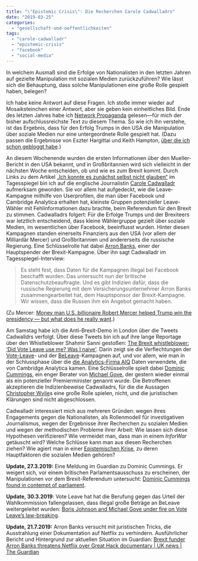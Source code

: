 ```yaml
---
title: "\"Epistemic Crisis\": Die Recherchen Carole Cadwalladrs"
date: "2019-03-25"
categories: 
  - "gesellschaft-und-oeffentlichkeiten"
tags: 
  - "carole-cadwalladr"
  - "epistemic-crisis"
  - "facebook"
  - "social-media"
---
```


In welchem Ausmaß sind die Erfolge von Nationalisten in den letzten Jahren auf gezielte Manipulation mit sozialen Medien zurückzuführen? Wie lässt sich die Behauptung, dass solche Manipulationen eine große Rolle gespielt haben, belegen?

Ich habe keine Antwort auf diese Fragen. Ich stoße immer wieder auf Mosaiksteinchen einer Antwort, aber sie geben kein einheitliches Bild. Ende des letzten Jahres habe ich [Network Propaganda](http://www.oxfordscholarship.com/view/10.1093/oso/9780190923624.001.0001/oso-9780190923624 "Network Propaganda: Manipulation, Disinformation, and Radicalization in American Politics - Oxford Scholarship") gelesen—für mich der bisher aufschlussreichste Text zu diesem Thema. So wie ich ihn verstehe, ist das Ergebnis, dass für den Erfolg Trumps in den USA die Manipulation über soziale Medien nur eine untergeordnete Rolle gespielt hat. (Dazu passen die Ergebnisse von Eszter Hargittai und Keith Hampton, [über die ich schon gebloggt habe](https://wittenbrink.net/lostandfound/eszter-hargittai-und-keith-hampton-facebook-ist-nicht-schuld-an-trump/ "Eszter Hargittai und Keith Hampton: Facebook ist nicht schuld an Trump – Lost and Found").)

An diesem Wochenende wurden die ersten Informationen über den Mueller-Bericht in den USA bekannt, und in Großbritannien wird sich vielleicht in der nächsten Woche entscheiden, ob und wie es zum Brexit kommt. Durch Links zu dem Artikel [„Ich konnte es zunächst selbst nicht glauben“](https://www.tagesspiegel.de/gesellschaft/journalistin-carole-cadwalladr-ich-konnte-es-zunaechst-selbst-nicht-glauben/24105126-all.html) im Tagesspiegel bin ich auf die englische Journalistin [Carole Cadwalladr](https://twitter.com/carolecadwalla?lang=de) aufmerksam geworden. Sie vor allem hat aufgedeckt, wie die Leave-Kampagne mithilfe von Userprofilen, die man über Facebook und Cambridge Analytica erhalten hat, kleinste Gruppen potenzieller Leave-Wähler mit Fehlinformationen dazu brachte, beim Referendum für den Brexit zu stimmen. Cadwalladrs folgert: Für die Erfolge Trumps und der Brexiteers war letztlich entscheidend, dass kleine Wählergruppe gezielt über soziale Medien, im wesentlichen über Facebook, beeinflusst wurden. Hinter diesen Kampagnen standen einerseits Finanziers aus den USA (vor allem der Milliardär Mercer) und Großbritannien und andererseits die russische Regierung. Eine Schlüsselrolle hat dabei [Arron Banks](https://en.wikipedia.org/wiki/Arron_Banks), einer der Hauptspender der Brexit-Kampagne. Über ihn sagt Cadwalladr im Tagesspiegel-Interview:

> Es steht fest, dass Daten für die Kampagnen illegal bei Facebook beschafft wurden. Das untersucht nun der britische Datenschutzbeauftragte. Und es gibt Indizien dafür, dass die russische Regierung mit dem Versicherungsunternehmer Arron Banks zusammengearbeitet hat, dem Hauptsponsor der Brexit-Kampagne. Wir wissen, dass die Russen ihm ein Angebot gemacht haben.

(Zu Mercer: [Money man U.S. billionaire Robert Mercer helped Trump win the presidency — but what does he really want](https://www.instapaper.com/read/1144244906).)

Am Samstag habe ich die Anti-Brexit-Demo in London über die Tweets Cadwalldrs verfolgt. Über diese Tweets bin ich auf ihre lange Reportage über den Whistleblower Shahmir Sanni gestoßen: [The Brexit whistleblower: ‘Did Vote Leave use me? Was I naive'](http://www.theguardian.com/uk-news/2018/mar/24/brexit-whistleblower-shahmir-sanni-interview-vote-leave-cambridge-analytica). Darin zeigt sie die Verflechtungen der [Vote-Leave](https://faktenfinder.tagesschau.de/ausland/brexit-vote-leave-campaign-101.html)\- und der [BeLeave](https://en.wikipedia.org/wiki/BeLeave)\-Kampagnen auf, und vor allem, wie man in der Schlussphase über die [die Analytics-Firma AIQ](https://www.theguardian.com/uk-news/2018/mar/24/aggregateiq-data-firm-link-raises-leave-group-questions) Daten verwendete, die von Cambridge Analytica kamen. Eine Schlüsselrolle spielt dabei [Dominic Cummings](https://en.wikipedia.org/wiki/Dominic_Cummings), ein enger Berater von [Michael Gove](https://twitter.com/michaelgove), der gestern wieder einmal als ein potenzieller Premierminister genannt wurde. Die Betroffenen akzeptieren die Indizienbeweise Cadwalladrs, für die die Aussagen [Christopher Wylie](https://twitter.com/chrisinsilico?lang=de)s eine große Rolle spielen, nicht, und die juristischen Klärungen sind nicht abgeschlossen.

Cadwalladr interessiert mich aus mehreren Gründen: wegen ihres Engagements gegen die Nationalisten, als Rollenmodell für investigativen Journalismus, wegen der Ergebnisse ihrer Recherchen zu sozialen Medien und wegen der methodischen Probleme ihrer Arbeit: Wie lassen sich diese Hypothesen verifizieren? Wie vermeidet man, dass man in einem _InforWar_ getäuscht wird? Welche Schlüsse kann man aus diesen Recherchen ziehen? Wie agiert man in einer [Epistemischen Krise](http://www.oxfordscholarship.com/view/10.1093/oso/9780190923624.001.0001/oso-9780190923624-chapter-1), zu deren Hauptfaktoren die sozialen Medien gehören?

**Update, 27.3.2019:** Eine Meldung im Guardian zu Dominic Cummings. Er weigert sich, vor einem britischen Parlamentsausschuss zu erscheinen, der Manipulationen vor dem Brexit-Referendum untersucht: [Dominic Cummings found in contempt of parliament](https://www.theguardian.com/politics/2019/mar/27/commons-report-rules-dominic-cummings-in-contempt-of-parliament "Dominic Cummings found in contempt of parliament | Politics | The Guardian").

**Update, 30.3.2019**: Vote Leave hat hat die Berufung gegen das Urteil der Wahlkommission fallengelassen, dass illegal große Beträge an BeLeave weitergeleitet wurden: [Boris Johnson and Michael Gove under fire on Vote Leave’s law-breaking](https://www.theguardian.com/uk-news/2019/mar/30/gove-johnson-under-fire-vote-leave-fine-appeal-dropped).

**Update, 21.7.2019:** Arron Banks versucht mit juristischen Tricks, die Ausstrahlung einer Dokumentation auf Netflix zu verhindern. Ausführlicher Bericht und Hintergrund zur aktuellen Situation im Guardian: [Brexit funder Arron Banks threatens Netflix over Great Hack documentary | UK news | The Guardian](https://www.theguardian.com/uk-news/2019/jul/20/arron-banks-netflix-threat-great-hack-documentary)
